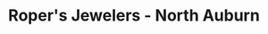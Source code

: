 ---
title: "Roper's Jewelers - North Auburn"
url: /auburn/ropers-jewelers-north-auburn/
shop: jewelry
---